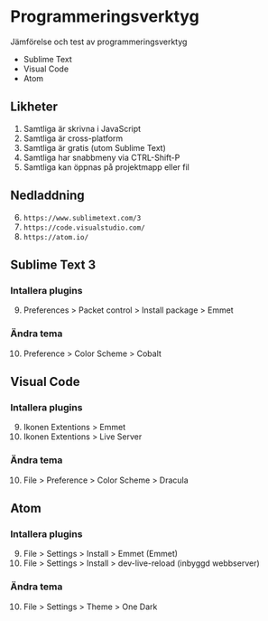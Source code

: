 # Programmeringsverktyg
Jämförelse och test av programmeringsverktyg
* Sublime Text
* Visual Code
* Atom
## Likheter
1. Samtliga är skrivna i JavaScript
2. Samtliga är cross-platform
3. Samtliga är gratis (utom Sublime Text)
4. Samtliga har snabbmeny via CTRL-Shift-P
5. Samtliga kan öppnas på projektmapp eller fil
## Nedladdning
6. ```https://www.sublimetext.com/3```
7. ```https://code.visualstudio.com/```
8. ```https://atom.io/```
## Sublime Text 3
### Intallera plugins
9. Preferences > Packet control > Install package > Emmet
### Ändra tema
10. Preference > Color Scheme > Cobalt


## Visual Code
### Intallera plugins
9. Ikonen Extentions > Emmet
9. Ikonen Extentions > Live Server
### Ändra tema
10. File > Preference > Color Scheme > Dracula


## Atom
### Intallera plugins
9. File > Settings > Install > Emmet (Emmet)
9. File > Settings > Install > dev-live-reload (inbyggd webbserver)
### Ändra tema
10. File > Settings > Theme > One Dark